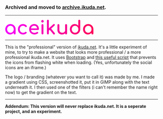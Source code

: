 ### Archived and moved to [archive.ikuda.net](https://archive.ikuda.net/d/pro/index.html).

---

![ace ikuda](/a/img/aceikuda-logo-smallest.webp)

---

This is the "professional" version of [ikuda.net](https://ikuda.net/). It's a little experiment of mine, to try to make a website that looks more professional / a more professional ikuda.net. It uses [Bootstrap](https://getbootstrap.com/) and [this useful script](https://css-tricks.com/prevent-white-flash-iframe/) that prevents the icons from flashing white when loading. (Yes, unfortunately the social icons are an iframe.)

The logo / branding (whatever you want to call it) was made by me. I made a gradient using CSS, screenshotted it, put it in GIMP along with the text underneath it. I then used one of the filters (i can't remember the name right now) to get the gradient on the text.

---

**Addendum: This version will never replace ikuda.net. It is a seperate project, and an experiment.**
